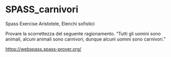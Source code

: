 # SPASS_carnivori
Spass Exercise Aristotele, Elenchi sofistici


Provare la scorrettezza del seguente ragionamento.
“Tutti gli uomini sono animali, alcuni animali sono carnivori,
dunque alcuni uomini sono carnivori.”


https://webspass.spass-prover.org/
